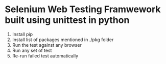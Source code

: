 Selenium Web Testing Framwework built using unittest in python
===========
1) Install pip 
2) Install list of packages mentioned in ./pkg folder
3) Run the test against any browser
4) Run any set of test 
5) Re-run failed test automatically
